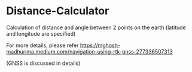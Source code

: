 # Distance-Calculator
Calculation of distance and angle between 2 points on the earth (latitude and longitude are specified)

For more details, please refer https://mghosh-madhurima.medium.com/navigation-using-rtk-gnss-277336507313

(GNSS is discussed in details)
